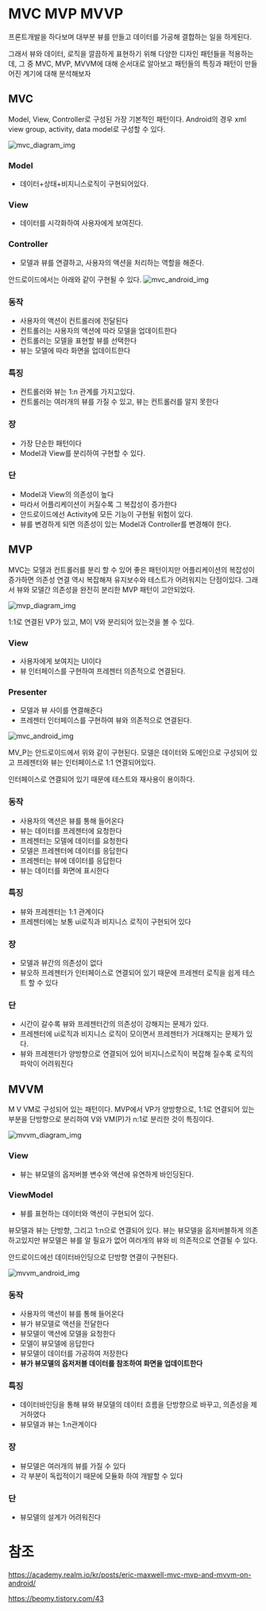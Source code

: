 # MVC MVP MVVP

프론트개발을 하다보며 대부분 뷰를 만들고 데이터를 가공해 결합하는 일을 하게된다.

그래서 뷰와 데이터, 로직을 깔끔하게 표현하기 위해 다양한 디자인 패턴들을 적용하는데, 그 중 MVC, MVP, MVVM에 대해 순서대로 알아보고 패턴들의 특징과 패턴이 만들어진 계기에 대해 분석해보자

## MVC

Model, View, Controller로 구성된 가장 기본적인 패턴이다.
Android의 경우 xml view group, activity, data model로 구성할 수 있다.

![mvc_diagram_img](../images/MVC_diagram_img.PNG)

### Model

- 데이터+상태+비지니스로직이 구현되어있다.

### View

- 데이터를 시각화하여 사용자에게 보여진다.

### Controller

- 모델과 뷰를 연결하고, 사용자의 액션을 처리하는 역할을 해준다.

안드로이드에서는 아래와 같이 구현될 수 있다.
![mvc_android_img](../images/MVC_android_img.PNG)

### 동작

- 사용자의 액션이 컨트롤러에 전달된다
- 컨트롤러는 사용자의 액션에 따라 모델을 업데이트한다
- 컨트롤러는 모델을 표현할 뷰를 선택한다
- 뷰는 모델에 따라 화면을 업데이트한다

### 특징

- 컨트롤러와 뷰는 1:n 관계를 가지고있다.
- 컨트롤러는 여러개의 뷰를 가질 수 있고, 뷰는 컨트롤러를 알지 못한다

### 장

- 가장 단순한 패턴이다
- Model과 View를 분리하여 구현할 수 있다.

### 단

- Model과 View의 의존성이 높다
- 따라서 어플리케이션이 커질수록 그 복잡성이 증가한다
- 안드로이드에선 Activity에 모든 기능이 구현될 위험이 있다.
- 뷰를 변경하게 되면 의존성이 있는 Model과 Controller를 변경해야 한다.

## MVP

MVC는 모델과 컨트롤러를 분리 할 수 있어 좋은 패턴이지만 어플리케이션의 복잡성이 증가하면 의존성 연결 역시 복잡해져 유지보수와 테스트가 어려워지는 단점이있다. 그래서 뷰와 모델간 의존성을 완전히 분리한 MVP 패턴이 고안되었다.

![mvp_diagram_img](../images/MVP_diagram_img.PNG)

1:1로 연결된 VP가 있고, M이 V와 분리되어 있는것을 볼 수 있다.

### View

- 사용자에게 보여지는 UI이다
- 뷰 인터페이스를 구현하여 프레젠터 의존적으로 연결된다.

### Presenter

- 모델과 뷰 사이를 연결해준다
- 프레젠터 인터페이스를 구현하여 뷰와 의존적으로 연결된다.

![mvc_android_img](../images/MVC_android_img.PNG)

MV_P는 안드로이드에서 위와 같이 구현된다.
모델은 데이터와 도메인으로 구성되어 있고
프레젠터와 뷰는 인터페이스로 1:1 연결되어있다.

인터페이스로 연결되어 있기 때문에 테스트와 재사용이 용이하다.

### 동작

- 사용자의 액션은 뷰를 통해 들어온다
- 뷰는 데이터를 프레젠터에 요청한다
- 프레젠터는 모델에 데이터를 요청한다
- 모델은 프레젠터에 데이터를 응답한다
- 프레젠터는 뷰에 데이터를 응답한다
- 뷰는 데이터를 화면에 표시한다

### 특징

- 뷰와 프레젠터는 1:1 관계이다
- 프레젠터에는 보통 ui로직과 비지니스 로직이 구현되어 있다

### 장

- 모델과 뷰간의 의존성이 없다
- 뷰오하 프레젠터가 인터페이스로 연결되어 있기 때문에 프레젠터 로직을 쉽게 테스트 할 수 있다

### 단

- 시간이 갈수록 뷰와 프레젠터간의 의존성이 강해지는 문제가 있다.
- 프레젠터에 ui로직과 비지니스 로직이 모이면서 프레젠터가 거대해지는 문제가 있다.
- 뷰와 프레젠터가 양방향으로 연결되어 있어 비지니스로직이 복잡해 질수록 로직의 파악이 어려워진다

## MVVM

M V VM로 구성되어 있는 패턴이다.
MVP에서 VP가 양방향으로, 1:1로 연결되어 있는 부분을 단방향으로 분리하여 V와 VM(P)가 n:1로 분리한 것이 특징이다.

![mvvm_diagram_img](../images/MVVM_diagram_img.PNG)

### View

- 뷰는 뷰모델의 옵저버블 변수와 액션에 유연하게 바인딩된다.

### ViewModel

- 뷰를 표현하는 데이터와 액션이 구현되어 있다.

뷰모델과 뷰는 단방향, 그리고 1:n으로 연결되어 있다. 뷰는 뷰모델을 옵저버블하게 의존하고있지만 뷰모델은 뷰를 알 필요가 없어 여러개의 뷰와 비 의존적으로 연결될 수 있다.

안드로이드에선 데이터바인딩으로 단방향 연결이 구현된다.

![mvvm_android_img](../images/MVVM_android_img.PNG)

### 동작

- 사용자의 액션이 뷰를 통해 들어온다
- 뷰가 뷰모델로 액션을 전달한다
- 뷰모델이 액션에 모델을 요청한다
- 모델이 뷰모델에 응답한다
- 뷰모델이 데이터를 가공하여 저장한다
- **뷰가 뷰모델의 옵저저블 데이터를 참조하여 화면을 업데이트한다**

### 특징

- 데이터바인딩을 통해 뷰와 뷰모델의 데이터 흐름을 단방향으로 바꾸고, 의존성을 제거하였다
- 뷰모델과 뷰는 1:n관계이다

### 장

- 뷰모델은 여러개의 뷰를 가질 수 있다
- 각 부분이 독립적이기 때문에 모듈화 하여 개발할 수 있다

### 단

- 뷰모델의 설계가 어려워진다

# 참조

https://academy.realm.io/kr/posts/eric-maxwell-mvc-mvp-and-mvvm-on-android/

https://beomy.tistory.com/43
